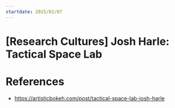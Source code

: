 ```yaml
---
startdate: 2015/02/07
---
```

# [Research Cultures] Josh Harle: Tactical Space Lab

# References
* https://artisticbokeh.com/post/tactical-space-lab-josh-harle
